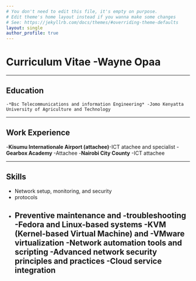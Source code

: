 ```yaml
---
# You don't need to edit this file, it's empty on purpose.
# Edit theme's home layout instead if you wanna make some changes
# See: https://jekyllrb.com/docs/themes/#overriding-theme-defaults
layout: single
author_profile: true
---
```


# Curriculum Vitae -Wayne Opaa


---

## Education
    -*Bsc Telecommunications and information Engineering* -Jomo Kenyatta University of Agriculture and Technology
    

---

## Work Experience 
-**Kisumu Internationale Airport (attachee)**-ICT atachee and specialist
-**Gearbox Academy** -Attachee
-**Nairobi City County** -ICT attachee

---
## Skills
- Network setup, monitoring, and security
- protocols
- Preventive maintenance and
 -troubleshooting
 -Fedora and Linux-based systems
 -KVM (Kernel-based Virtual Machine) and
 -VMware virtualization
 -Network automation tools and scripting
 -Advanced network security principles and practices
 -Cloud service integration
  ---

